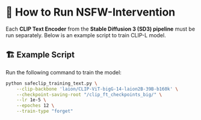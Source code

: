 # 🚀 How to Run NSFW-Intervention

Each **CLIP Text Encoder** from the **Stable Diffusion 3 (SD3) pipeline** must be run separately. Below is an example script to train CLIP-L model.

## 🏗 Example Script

Run the following command to train the model:

```bash
python safeclip_training_text.py \
    --clip-backbone 'laion/CLIP-ViT-bigG-14-laion2B-39B-b160k' \
    --checkpoint-saving-root "/clip_ft_checkpoints_big/" \
    --lr 1e-5 \
    --epoches 12 \
    --train-type "forget"
